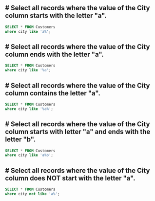 ## # Select all records where the value of the City column starts with the letter "a".


``` sql
SELECT * FROM Customers
where city like 'a%';
```

## # Select all records where the value of the City column ends with the letter "a".


``` sql
SELECT * FROM Customers
where city like '%a';
```

## # Select all records where the value of the City column contains the letter "a".


``` sql
SELECT * FROM Customers
where city like '%a%';
```
## # Select all records where the value of the City column starts with letter "a" and ends with the letter "b".


``` sql
SELECT * FROM Customers
where city like 'a%b';
```

## # Select all records where the value of the City column does NOT start with the letter "a".


``` sql
SELECT * FROM Customers
where city not like 'a%';
```



